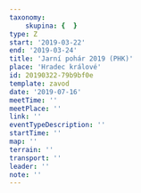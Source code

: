 ```yaml
---
taxonomy:
    skupina: {  }
type: Z
start: '2019-03-22'
end: '2019-03-24'
title: 'Jarní pohár 2019 (PHK)'
place: 'Hradec králové'
id: 20190322-79b9bf0e
template: zavod
date: '2019-07-16'
meetTime: ''
meetPlace: ''
link: ''
eventTypeDescription: ''
startTime: ''
map: ''
terrain: ''
transport: ''
leader: ''
note: ''
---
```


